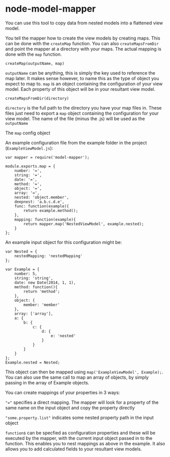 node-model-mapper
=================

You can use this tool to copy data from nested models into a flattened view model.


You tell the mapper how to create the view models by creating maps. This can be done with the `createMap` function. You can also `createMapsFromDir` and point the mapper at a directory with your maps. The actual mapping is done with the `map` function.

`createMap(outputName, map)`

`outputName` can be anything, this is simply the key used to reference the map later. It makes sense however, to name this as the type of object you expect to map to.
`map` is an object containing the configuration of your view model. Each property of this object will be in your resultant view model.

`createMapsFromDir(directory)`

`directory` is the full path to the directory you have your map files in. These files just need to export a `map` object containing the configuration for your view model. The name of the file (minus the .js) will be used as the `outputName`

The `map` config object

An example configuration file from the example folder in the project (`ExampleViewModel.js`):
```
var mapper = require('model-mapper');

module.exports.map = {
    number: '=',
    string: '=',
    date: '=',
    method: '=',
    object: '=',
    array: '=',
    nested: 'object.member',
    deepnest: 'a.b.c.d.e',
    func: function(example){
        return example.method();
    },
    mapping: function(example){
        return mapper.map('NestedViewModel', example.nested);
    }
};
```

An example input object for this configuration might be:

```
var Nested = {
    nestedMapping: 'nestedMapping'
};

var Example = {
    number: 5,
    string: 'string',
    date: new Date(2014, 1, 1),
    method: function(){
        return 'method';
    },
    object: {
        member: 'member'
    },
    array: ['array'],
    a: {
        b: {
            c: {
                d: {
                    e: 'nested'
                }
            }
        }
    }
};
Example.nested = Nested;
```

This object can then be mapped using `map('ExampleViewModel', Example);`. You can also use the same call to map an array of objects, by simply passing in the array of Example objects.

You can create mappings of your properties in 3 ways:

`"="` specifies a direct mapping. The mapper will look for a property of the same name on the input object and copy the property directly

`"some.property.list"` indicates some nested property path in the input object

`function`s can be specfied as configuration properties and these will be executed by the mapper, with the current input object passed in to the function. This enables you to nest mappings as above in the example. It also allows you to add calculated fields to your resultant view models.

